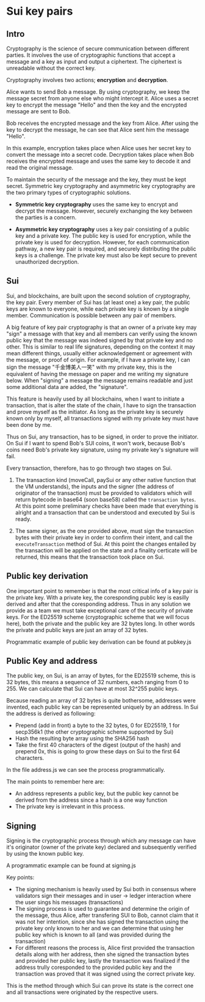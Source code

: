 # Sui key pairs

## Intro

Cryptography is the science of secure communication between different parties. It involves the use of cryptographic functions that accept a message and a key as input and output a ciphertext. The ciphertext is unreadable without the correct key.

Cryptography involves two actions; **encryption** and **decryption**.

Alice wants to send Bob a message. By using cryptography, we keep the message secret from anyone else who might intercept it. Alice uses a secret key to encrypt the message "Hello" and then the key and the encrypted message are sent to Bob.

Bob receives the encrypted message and the key from Alice. After using the key to decrypt the message, he can see that Alice sent him the message "Hello".

In this example, encryption takes place when Alice uses her secret key to convert the message into a secret code. Decryption takes place when Bob receives the encrypted message and uses the same key to decode it and read the original message.

To maintain the security of the message and the key, they must be kept secret. Symmetric key cryptography and asymmetric key cryptography are the two primary types of cryptographic solutions.

- **Symmetric key cryptography** uses the same key to encrypt and decrypt the message. However, securely exchanging the key between the parties is a concern.

- **Asymmetric key cryptography** uses a key pair consisting of a public key and a private key. The public key is used for encryption, while the private key is used for decryption. However, for each communication pathway, a new key pair is required, and securely distributing the public keys is a challenge. The private key must also be kept secure to prevent unauthorized decryption.

## Sui

Sui, and blockchains, are built upon the second solution of cryptography, the key pair. Every member of Sui has (at least one) a key pair, the public keys are known to everyone, while each private key is known by a single member. Communication is possible between any pair of members.

A big feature of key pair cryptography is that an owner of a private key may "sign" a message with that key and all members can verify using the known public key that the message was indeed signed by that private key and no other. This is similar to real life signatures, depending on the context it may mean different things, usually either acknowledgement or agreement with the message, or proof of origin. For example, if I have a private key, I can sign the message "千金博美人一笑" with my private key, this is the equivalent of having the message on paper and me writing my signature below. When "signing" a message the message remains readable and just some additional data are added, the "signature".

This feature is heavily used by all blockchains, when I want to initiate a transaction, that is alter the state of the chain, I have to sign the transaction and prove myself as the initiator. As long as the private key is securely known only by myself, all transactions signed with my private key must have been done by me.

Thus on Sui, any transaction, has to be signed, in order to prove the initiator. On Sui if I want to spend Bob's SUI coins, it won't work, because Bob's coins need Bob's private key signature, using my private key's signature will fail.

Every transaction, therefore, has to go through two stages on Sui.

1) The transaction kind (moveCall, paySui or any other native function that the VM understands), the inputs and the signer (the address of originator of the transaction) must be provided to validators which will return bytecode in base64 (soon base58) called the `transaction bytes`. At this point some preliminary checks have been made that everything is alright and a transaction that can be understood and executed by Sui is ready.

2) The same signer, as the one provided above, must sign the transaction bytes with their private key in order to confirm their intent, and call the `executeTransaction` method of Sui. At this point the changes entailed by the transaction will be applied on the state and a finality certicate will be returned, this means that the transaction took place on Sui.

## Public key derivation

One important point to remember is that the most critical info of a key pair is the private key. With a private key, the coresponding public key is easilly derived and after that the coresponding address. Thus in any solution we provide as a team we must take exceptional care of the security of private keys. For the ED25519 scheme (cryptographic scheme that we will focus here), both the private and the public key are 32 bytes long. In other words the private and public keys are just an array of 32 bytes.

Programmatic example of public key derivation can be found at pubkey.js

## Public Key and address

The public key, on Sui, is an array of bytes, for the ED25519 scheme, this is 32 bytes, this means a sequence of 32 numbers, each ranging from 0 to 255. We can calculate that Sui can have at most 32^255 public keys.

Because reading an array of 32 bytes is quite bothersome, addresses were invented, each public key can be represented uniquely by an address.
In Sui the address is derived as following:

- Prepend (add in front) a byte to the 32 bytes, 0 for ED25519, 1 for secp356k1 (the other cryptographic scheme supported by Sui)
- Hash the resulting byte array using the SHA256 hash
- Take the first 40 characters of the digest (output of the hash) and prepend 0x, this is going to grow these days on Sui to the first 64 characters.

In the file address.js we can see the process programmatically.

The main points to remember here are:
 - An address represents a public key, but the public key cannot be derived from the address since a hash is a one way function
 - The private key is irrelevant in this process.

## Signing

Signing is the cryptographic process through which any message can have it's originator (owner of the private key) declared and subsequently verified by using the known public key.

A programmatic example can be found at signing.js

Key points:

- The signing mechanism is heavily used by Sui both in consensus where validators sign their messages and in user -> ledger interaction where the user sings his messages (transactions)
- The signing process is used to guarantee and determine the origin of the message, thus Alice, after transfering SUI to Bob, cannot claim that it was not her intention, since she has signed the transaction using the private key only known to her and we can determine that using her public key which is known to all (and was provided during the transaction)
- For different reasons the process is, Alice first provided the transaction details along with her address, then she signed the transaction bytes and provided her public key, lastly the transaction was finalized if the address trully coresponded to the provided public key and the transaction was proved that it was signed using the correct private key.

This is the method through which Sui can prove its state is the correct one and all transactions were originated by the respective users.
